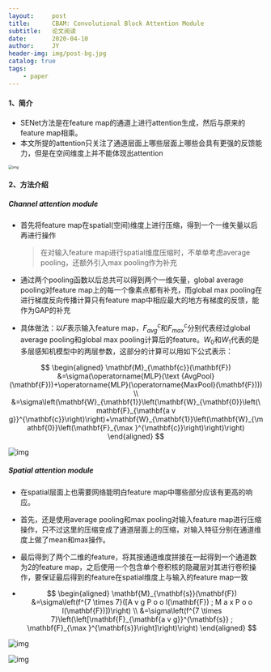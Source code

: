 ```yaml
---
layout:     post
title:      CBAM: Convolutional Block Attention Module
subtitle:   论文阅读
date:       2020-04-10
author:     JY
header-img: img/post-bg.jpg
catalog: true
tags:
    - paper
---
```


#### 1、简介

- SENet方法是在feature map的通道上进行attention生成，然后与原来的feature map相乘。
- 本文所提的attention只关注了通道层面上哪些层面上哪些会具有更强的反馈能力，但是在空间维度上并不能体现出attention

<img src="https://github.com/ZJU-CVs/zju-cvs.github.io/raw/master/img/picture/CBAM1.png" alt="img" style="zoom:50%;" />



#### 2、方法介绍

##### **Channel attention module**

- 首先将feature map在spatial(空间)维度上进行压缩，得到一个一维矢量以后再进行操作

  > 在对输入feature map进行spatial维度压缩时，不单单考虑average pooling，还额外引入max pooling作为补充

- 通过两个pooling函数以后总共可以得到两个一维矢量，global average pooling对feature map上的每一个像素点都有补充，而global max pooling在进行梯度反向传播计算只有feature map中相应最大的地方有梯度的反馈，能作为GAP的补充
- 具体做法：以$F$表示输入feature map，$F_{avg}^c$和$F^c_{max}$分别代表经过global average pooling和global max pooling计算后的feature。$W_0$和$W_1$代表的是多层感知机模型中的两层参数，这部分的计算可以用如下公式表示：

$$
\begin{aligned} \mathbf{M}_{\mathbf{c}}(\mathbf{F}) &=\sigma(\operatorname{MLP}(\text {AvgPool}(\mathbf{F}))+\operatorname{MLP}(\operatorname{MaxPool}(\mathbf{F}))) \\ &=\sigma\left(\mathbf{W}_{\mathbf{1}}\left(\mathbf{W}_{\mathbf{0}}\left(\mathbf{F}_{\mathbf{a v g}}^{\mathbf{c}}\right)\right)+\mathbf{W}_{\mathbf{1}}\left(\mathbf{W}_{\mathbf{0}}\left(\mathbf{F}_{\max }^{\mathbf{c}}\right)\right)\right) \end{aligned}
$$



![img](https://github.com/ZJU-CVs/zju-cvs.github.io/raw/master/img/picture/CBAM2.png)



##### **Spatial attention module**

- 在spatial层面上也需要网络能明白feature map中哪些部分应该有更高的响应。

- 首先，还是使用average pooling和max pooling对输入feature map进行压缩操作，只不过这里的压缩变成了通道层面上的压缩，对输入特征分别在通道维度上做了mean和max操作。

- 最后得到了两个二维的feature，将其按通道维度拼接在一起得到一个通道数为2的feature map，之后使用一个包含单个卷积核的隐藏层对其进行卷积操作，要保证最后得到的feature在spatial维度上与输入的feature map一致

- $$
  \begin{aligned} \mathbf{M}_{\mathbf{s}}(\mathbf{F}) &=\sigma\left(f^{7 \times 7}([A v g P o o l(\mathbf{F}) ; M a x P o o l(\mathbf{F})])\right) \\ &=\sigma\left(f^{7 \times 7}\left(\left[\mathbf{F}_{\mathbf{a v g}}^{\mathbf{s}} ; \mathbf{F}_{\max }^{\mathbf{s}}\right]\right)\right) \end{aligned}
  $$

![img](https://github.com/ZJU-CVs/zju-cvs.github.io/raw/master/img/picture/CBAM3.png)

![img](https://github.com/ZJU-CVs/zju-cvs.github.io/raw/master/img/picture/CBAM4.png)

